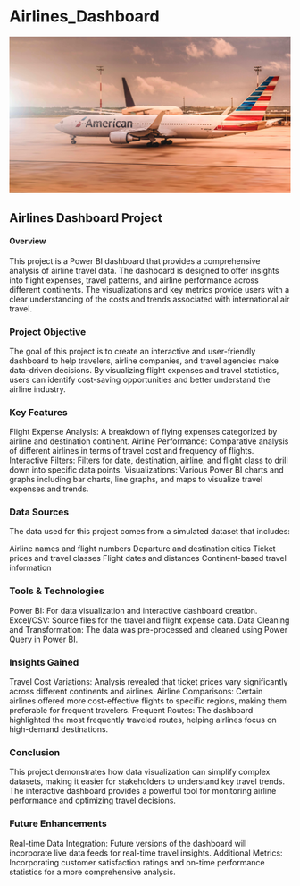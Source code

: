 # Airlines_Dashboard
![Airlines](https://github.com/Koteshgoud/Airlines_Dashboard/blob/main/pexels-quintingellar-321159.jpg)

## Airlines Dashboard Project
#### Overview
This project is a Power BI dashboard that provides a comprehensive analysis of airline travel data. The dashboard is designed to offer insights into flight expenses, travel patterns, and airline performance across different continents. The visualizations and key metrics provide users with a clear understanding of the costs and trends associated with international air travel.

### Project Objective
The goal of this project is to create an interactive and user-friendly dashboard to help travelers, airline companies, and travel agencies make data-driven decisions. By visualizing flight expenses and travel statistics, users can identify cost-saving opportunities and better understand the airline industry.

### Key Features
Flight Expense Analysis: A breakdown of flying expenses categorized by airline and destination continent.
Airline Performance: Comparative analysis of different airlines in terms of travel cost and frequency of flights.
Interactive Filters: Filters for date, destination, airline, and flight class to drill down into specific data points.
Visualizations: Various Power BI charts and graphs including bar charts, line graphs, and maps to visualize travel expenses and trends.
### Data Sources
The data used for this project comes from a simulated dataset that includes:

Airline names and flight numbers
Departure and destination cities
Ticket prices and travel classes
Flight dates and distances
Continent-based travel information

### Tools & Technologies
Power BI: For data visualization and interactive dashboard creation.
Excel/CSV: Source files for the travel and flight expense data.
Data Cleaning and Transformation: The data was pre-processed and cleaned using Power Query in Power BI.

### Insights Gained
Travel Cost Variations: Analysis revealed that ticket prices vary significantly across different continents and airlines.
Airline Comparisons: Certain airlines offered more cost-effective flights to specific regions, making them preferable for frequent travelers.
Frequent Routes: The dashboard highlighted the most frequently traveled routes, helping airlines focus on high-demand destinations.
### Conclusion
This project demonstrates how data visualization can simplify complex datasets, making it easier for stakeholders to understand key travel trends. The interactive dashboard provides a powerful tool for monitoring airline performance and optimizing travel decisions.

### Future Enhancements
Real-time Data Integration: Future versions of the dashboard will incorporate live data feeds for real-time travel insights.
Additional Metrics: Incorporating customer satisfaction ratings and on-time performance statistics for a more comprehensive analysis.
